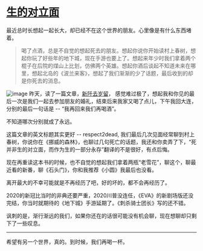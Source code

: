 # [生的对立面](https://github.com/yihong0618/gitblog/issues/196)

最近总时长想起一起长大，却已经不在这个世界的朋友。心里像是有什么东西堵着。

> 喝了点酒，总是不自觉的想起死去的朋友。想起你说你开始读村上春树，想起你玩了好些年的地下城，现在手游也要上了。想起来年少时我们拿着两个棍子在后院的煤山上比划，仿佛两个英雄。想起你酒后谈起不知道未来在哪里，想起北岛的《波兰来客》，想起了我们渐渐的少了话题，最后收到的却是你死去的消息。

![image](https://user-images.githubusercontent.com/15976103/101720620-0cb25b00-3ae1-11eb-93e2-f8bd77809b6a.png)
昨天，读了一篇文章，[新阡去岁留](https://fallen.moe/respect2dead/)， 感觉难过极了，想起我和你见的最后一次是我们一起去参加朋友的婚礼，结束后来我家又喝了点儿，下午我回大连，分别的最后一句话是 -- “我再回来我们再喝酒”。

不知道哪次分别就成了永远。

这篇文章的英文标题其实更好 -- respect2dead, 我们最后几次见面经常聊到村上春树，你说你在《挪威的森林》，也聊过几句死亡的话题，我还和你卖弄了下，“死并非生的对立面，而作为生的一部分永存”翻译的不是很好，有点后悔。

现在再重读这本书的时候，也不自觉的想起我们拿着两瓶“老雪花”，聊这个，聊最近看的新番，聊《石头门》，你和我推荐《小圆》我最后也没看。

离开最大的不幸可能就是不再经历了吧，好的坏的，都不会再经历了。

2020的新冠比当时的非典还要严重，2020川普没连任，《EVA》的新剧场版还没完结，你当时就期待的《地下城》手游延期了。《刺杀骑士团长》写的还不错。

讽刺的是，渐行渐远的我们，如果你还在的话很可能没有机会聊，现在想聊却只剩下了一些叹息。

---

希望有另一个世界，真的。到时候，我们再喝一杯。